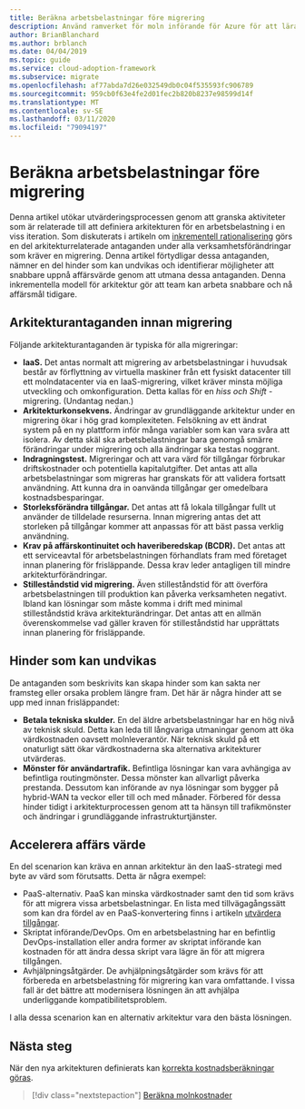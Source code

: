 ```yaml
---
title: Beräkna arbetsbelastningar före migrering
description: Använd ramverket för moln införande för Azure för att lära dig hur du definierar den nya arkitekturen innan moln migrering börjar.
author: BrianBlanchard
ms.author: brblanch
ms.date: 04/04/2019
ms.topic: guide
ms.service: cloud-adoption-framework
ms.subservice: migrate
ms.openlocfilehash: af77abda7d26e032549db0c04f535593fc906789
ms.sourcegitcommit: 959cb0f63e4fe2d01fec2b820b8237e98599d14f
ms.translationtype: MT
ms.contentlocale: sv-SE
ms.lasthandoff: 03/11/2020
ms.locfileid: "79094197"
---
```

# <a name="architect-workloads-prior-to-migration"></a>Beräkna arbetsbelastningar före migrering

Denna artikel utökar utvärderingsprocessen genom att granska aktiviteter som är relaterade till att definiera arkitekturen för en arbetsbelastning i en viss iteration. Som diskuterats i artikeln om [inkrementell rationalisering](../../../digital-estate/rationalize.md) görs en del arkitekturrelaterade antaganden under alla verksamhetsförändringar som kräver en migrering. Denna artikel förtydligar dessa antaganden, nämner en del hinder som kan undvikas och identifierar möjligheter att snabbare uppnå affärsvärde genom att utmana dessa antaganden. Denna inkrementella modell för arkitektur gör att team kan arbeta snabbare och nå affärsmål tidigare.

## <a name="architecture-assumptions-prior-to-migration"></a>Arkitekturantaganden innan migrering

Följande arkitekturantaganden är typiska för alla migreringar:

- **IaaS.** Det antas normalt att migrering av arbetsbelastningar i huvudsak består av förflyttning av virtuella maskiner från ett fysiskt datacenter till ett molndatacenter via en IaaS-migrering, vilket kräver minsta möjliga utveckling och omkonfiguration. Detta kallas för en _hiss och Shift_ -migrering. (Undantag nedan.)
- **Arkitekturkonsekvens.** Ändringar av grundläggande arkitektur under en migrering ökar i hög grad komplexiteten. Felsökning av ett ändrat system på en ny plattform inför många variabler som kan vara svåra att isolera. Av detta skäl ska arbetsbelastningar bara genomgå smärre förändringar under migrering och alla ändringar ska testas noggrant.
- **Indragningstest.** Migreringar och att vara värd för tillgångar förbrukar driftskostnader och potentiella kapitalutgifter. Det antas att alla arbetsbelastningar som migreras har granskats för att validera fortsatt användning. Att kunna dra in oanvända tillgångar ger omedelbara kostnadsbesparingar.
- **Storleksförändra tillgångar.** Det antas att få lokala tillgångar fullt ut använder de tilldelade resurserna. Innan migrering antas det att storleken på tillgångar kommer att anpassas för att bäst passa verklig användning.
- **Krav på affärskontinuitet och haveriberedskap (BCDR).** Det antas att ett serviceavtal för arbetsbelastningen förhandlats fram med företaget innan planering för frisläppande. Dessa krav leder antagligen till mindre arkitekturförändringar.
- **Stilleståndstid vid migrering.** Även stilleståndstid för att överföra arbetsbelastningen till produktion kan påverka verksamheten negativt. Ibland kan lösningar som måste komma i drift med minimal stilleståndstid kräva arkitekturändringar. Det antas att en allmän överenskommelse vad gäller kraven för stilleståndstid har upprättats innan planering för frisläppande.

## <a name="roadblocks-that-can-be-avoided"></a>Hinder som kan undvikas

De antaganden som beskrivits kan skapa hinder som kan sakta ner framsteg eller orsaka problem längre fram. Det här är några hinder att se upp med innan frisläppandet:

- **Betala tekniska skulder.** En del äldre arbetsbelastningar har en hög nivå av teknisk skuld. Detta kan leda till långvariga utmaningar genom att öka värdkostnaden oavsett molnleverantör. När teknisk skuld på ett onaturligt sätt ökar värdkostnaderna ska alternativa arkitekturer utvärderas.
- **Mönster för användartrafik.** Befintliga lösningar kan vara avhängiga av befintliga routingmönster. Dessa mönster kan allvarligt påverka prestanda. Dessutom kan införande av nya lösningar som bygger på hybrid-WAN ta veckor eller till och med månader. Förbered för dessa hinder tidigt i arkitekturprocessen genom att ta hänsyn till trafikmönster och ändringar i grundläggande infrastrukturtjänster.

## <a name="accelerate-business-value"></a>Accelerera affärs värde

En del scenarion kan kräva en annan arkitektur än den IaaS-strategi med byte av värd som förutsatts. Detta är några exempel:

- PaaS-alternativ. PaaS kan minska värdkostnader samt den tid som krävs för att migrera vissa arbetsbelastningar. En lista med tillvägagångssätt som kan dra fördel av en PaaS-konvertering finns i artikeln [utvärdera tillgångar](./evaluate.md).
- Skriptat införande/DevOps. Om en arbetsbelastning har en befintlig DevOps-installation eller andra former av skriptat införande kan kostnaden för att ändra dessa skript vara lägre än för att migrera tillgången.
- Avhjälpningsåtgärder. De avhjälpningsåtgärder som krävs för att förbereda en arbetsbelastning för migrering kan vara omfattande. I vissa fall är det bättre att modernisera lösningen än att avhjälpa underliggande kompatibilitetsproblem.

I alla dessa scenarion kan en alternativ arkitektur vara den bästa lösningen.

## <a name="next-steps"></a>Nästa steg

När den nya arkitekturen definierats kan [korrekta kostnadsberäkningar göras](./estimate.md).

> [!div class="nextstepaction"]
> [Beräkna molnkostnader](./estimate.md)

